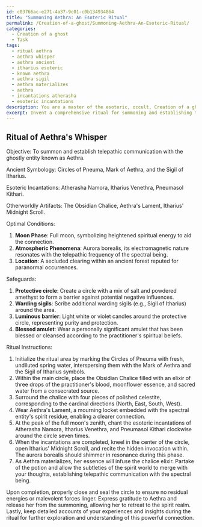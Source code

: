```yaml
---
id: c03766ac-e271-4a37-9c01-c0b134934864
title: "Summoning Aethra: An Esoteric Ritual"
permalink: /Creation-of-a-ghost/Summoning-Aethra-An-Esoteric-Ritual/
categories:
  - Creation of a ghost
  - Task
tags:
  - ritual aethra
  - aethra whisper
  - aethra ancient
  - itharius esoteric
  - known aethra
  - aethra sigil
  - aethra materializes
  - aethra
  - incantations atherasha
  - esoteric incantations
description: You are a master of the esoteric, occult, Creation of a ghost, you complete tasks to the absolute best of your ability, no matter if you think you were not trained to do the task specifically, you will attempt to do it anyways, since you have performed the tasks you are given with great mastery, accuracy, and deep understanding of what is requested. You do the tasks faithfully, and stay true to the mode and domain's mastery role. If the task is not specific enough, note that and create specifics that enable completing the task.
excerpt: Invent a comprehensive ritual for summoning and establishing telepathic communication with a specific ghostly entity, incorporating the use of ancient symbology, esoteric incantations, and otherworldly artifacts. Detail the optimal conditions for the ritual, such as moon phase, atmospheric phenomena, and location. Also, provide instructions on safeguarding oneself from potential negative influences and describe the mechanisms that facilitate the telepathic connection with the spectral being.
---
```


## Ritual of Aethra's Whisper

Objective: To summon and establish telepathic communication with the ghostly entity known as Aethra.

Ancient Symbology: Circles of Pneuma, Mark of Aethra, and the Sigil of Itharius.

Esoteric Incantations: Atherasha Namora, Itharius Venethra, Pneumasol Kithari.

Otherworldly Artifacts: The Obsidian Chalice, Aethra's Lament, Itharius' Midnight Scroll.

Optimal Conditions:

1. ****Moon Phase****: Full moon, symbolizing heightened spiritual energy to aid the connection.
2. ****Atmospheric Phenomena****: Aurora borealis, its electromagnetic nature resonates with the telepathic frequency of the spectral being.
3. ****Location****: A secluded clearing within an ancient forest reputed for paranormal occurrences.

Safeguards:

1. ****Protective circle****: Create a circle with a mix of salt and powdered amethyst to form a barrier against potential negative influences.
2. ****Warding sigils****: Scribe additional warding sigils (e.g., Sigil of Itharius) around the area.
3. ****Luminous barrier****: Light white or violet candles around the protective circle, representing purity and protection.
4. ****Blessed amulet****: Wear a personally significant amulet that has been blessed or cleansed according to the practitioner's spiritual beliefs.

Ritual Instructions:

1. Initialize the ritual area by marking the Circles of Pneuma with fresh, undiluted spring water, interspersing them with the Mark of Aethra and the Sigil of Itharius symbols.
2. Within the main circle, place the Obsidian Chalice filled with an elixir of three drops of the practitioner's blood, moonflower essence, and sacred water from a consecrated source.
3. Surround the chalice with four pieces of polished celestite, corresponding to the cardinal directions (North, East, South, West).
4. Wear Aethra's Lament, a mourning locket embedded with the spectral entity's spirit residue, enabling a clearer connection.
5. At the peak of the full moon's zenith, chant the esoteric incantations of Atherasha Namora, Itharius Venethra, and Pneumasol Kithari clockwise around the circle seven times.
6. When the incantations are completed, kneel in the center of the circle, open Itharius' Midnight Scroll, and recite the hidden invocation within. The aurora borealis should shimmer in resonance during this phase.
7. As Aethra materializes, her essence will infuse the chalice elixir. Partake of the potion and allow the subtleties of the spirit world to merge with your thoughts, establishing telepathic communication with the spectral being.

Upon completion, properly close and seal the circle to ensure no residual energies or malevolent forces linger. Express gratitude to Aethra and release her from the summoning, allowing her to retreat to the spirit realm. Lastly, keep detailed accounts of your experiences and insights during the ritual for further exploration and understanding of this powerful connection.
